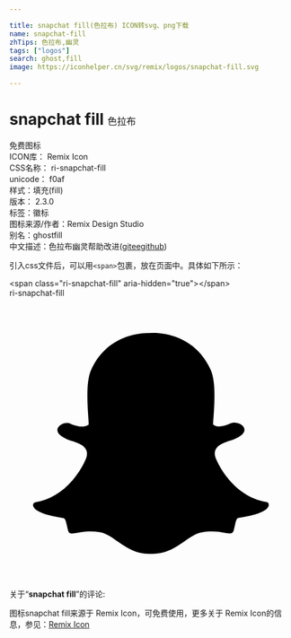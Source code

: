 ```yaml
---

title: snapchat fill(色拉布) ICON转svg、png下载
name: snapchat-fill
zhTips: 色拉布,幽灵
tags: ["logos"]
search: ghost,fill
image: https://iconhelper.cn/svg/remix/logos/snapchat-fill.svg

---
```


# snapchat fill  <small style="font-size: 60%;font-weight: 100">色拉布</small>


<div class="detail-page">
<p>
<span><span class="badge-success badge">免费图标</span> </span>
<br/>
<span>
ICON库：
<span class="badge-secondary badge">Remix Icon</span> 
</span>
<br/>
<span>
CSS名称：
<span class="badge-secondary badge">ri-snapchat-fill</span> 
</span>
<br/>
<span>
unicode：
<span class="badge-secondary badge">f0af</span> 
<copy-btn content='f0af' btn-title=""></copy-btn>
<copy-btn :content='String.fromCodePoint(parseInt("f0af", 16))' btn-title="复制U"></copy-btn>
</span><br/><span>样式：<span class="badge-light badge">填充(fill)</span></span>
<br/>
<span>
版本：
<span class="badge-secondary badge">2.3.0</span> 
</span><br/><span>标签：<span class="badge-light badge"><router-link to="/tags/logos.html">徽标</router-link></span></span>
<br/>
<span>图标来源/作者：<span class="badge-light badge">Remix Design Studio</span></span> 
<br/>
<span>别名：<span class="badge-light badge">ghost</span><span class="badge-light badge">fill</span></span><br/><span class="zh-detail">中文描述：<span class="badge-primary badge">色拉布</span><span class="badge-primary badge">幽灵</span><span class="help-link"><span>帮助改进</span>(<a href="https://gitee.com/liuwave/icon-helper/edit/master/json/remix/logos/snapchat-fill.json" target="_blank" rel="noopener noreferrer">gitee</a><a href="https://github.com/liuwave/icon-helper/edit/master/json/remix/logos/snapchat-fill.json" target="_blank" rel="noopener noreferrer">github</a></span>)</span><br/>
</p>
</div>
<div class="alert alert-dark">
  <i class="ri-snapchat-fill ri-xs"></i>
  <i class="ri-snapchat-fill ri-sm"></i>
  <i class="ri-snapchat-fill ri-lg"></i>
  <i class="ri-snapchat-fill ri-2x"></i>
  <i class="ri-snapchat-fill ri-3x"></i>
  <i class="ri-snapchat-fill ri-5x"></i>
  <i class="ri-snapchat-fill ri-7x"></i>
</div>
<div>
  <p>引入css文件后，可以用<code>&lt;span&gt;</code>包裹，放在页面中。具体如下所示：    
  </p>
  <div class="alert alert-primary" style="font-size: 14px">
    &lt;span class="ri-snapchat-fill" aria-hidden="true"&gt;&lt;/span&gt;
    <copy-btn content='<span class="ri-snapchat-fill" aria-hidden="true"></span>'></copy-btn>
  </div>
  <div class="alert alert-secondary">
    <i class="ri-snapchat-fill"
    style="font-size: 24px"
    aria-hidden="true"></i> ri-snapchat-fill
    <copy-btn content="ri-snapchat-fill" btn-title="复制图标名称"></copy-btn>
  </div>
</div>
<div id="svg" class="svg-wrap">
<svg xmlns="http://www.w3.org/2000/svg" viewBox="0 0 24 24">
    <g>
        <path fill="none" d="M0 0h24v24H0z"/>
        <path d="M11.871 21.764c-1.19 0-1.984-.561-2.693-1.056-.503-.357-.976-.696-1.533-.79a4.568 4.568 0 0 0-.803-.066c-.472 0-.847.071-1.114.125-.17.03-.312.058-.424.058-.116 0-.263-.032-.32-.228-.05-.16-.081-.312-.112-.459-.08-.37-.147-.597-.286-.62-1.489-.227-2.38-.57-2.554-.976-.014-.044-.031-.09-.031-.125-.01-.125.08-.227.205-.25 1.181-.196 2.242-.824 3.138-1.858.696-.803 1.035-1.579 1.066-1.663 0-.01.009-.01.009-.01.17-.351.205-.65.102-.895-.191-.46-.825-.656-1.257-.79-.111-.03-.205-.066-.285-.093-.37-.147-.986-.46-.905-.892.058-.312.472-.535.811-.535.094 0 .174.014.24.05.38.173.723.262 1.017.262.366 0 .54-.138.584-.182a24.93 24.93 0 0 0-.035-.593c-.09-1.365-.192-3.059.24-4.03 1.298-2.907 4.053-3.14 4.869-3.14L12.156 3h.05c.815 0 3.57.227 4.868 3.139.437.971.33 2.67.24 4.03l-.008.067c-.01.182-.023.356-.032.535.045.035.205.169.535.173.286-.008.598-.102.954-.263a.804.804 0 0 1 .312-.066c.125 0 .25.03.357.066h.009c.299.112.495.321.495.54.009.205-.152.517-.914.825-.08.03-.174.067-.285.093-.424.13-1.057.335-1.258.79-.111.24-.066.548.103.895 0 .01.009.01.009.01.049.124 1.337 3.049 4.204 3.526a.246.246 0 0 1 .205.25c0 .044-.009.089-.031.129-.174.41-1.057.744-2.555.976-.138.022-.205.25-.285.62a6.831 6.831 0 0 1-.112.459c-.044.147-.138.227-.298.227h-.023c-.102 0-.24-.013-.423-.049a5.285 5.285 0 0 0-1.115-.116c-.263 0-.535.023-.802.067-.553.09-1.03.433-1.534.79-.717.49-1.515 1.051-2.697 1.051h-.254z"/>
    </g>
</svg>

</div>
<detail full-name='ri-snapchat-fill'></detail>  
<div class="icon-detail__container">
<p>关于“<b>snapchat fill</b>”的评论:</p>
</div>
<Vssue title="关于“snapchat fill”的评论" />    
<div><p>图标snapchat fill来源于 Remix Icon，可免费使用，更多关于  Remix Icon的信息，参见：<a target="_blank" href="https://iconhelper.cn/remix.html">Remix Icon</a>
</p></div>
